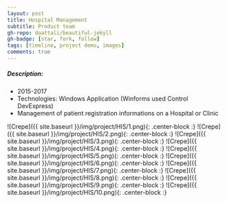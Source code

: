 ```yaml
---
layout: post
title: Hospital Management
subtitle: Product team
gh-repo: daattali/beautiful-jekyll
gh-badge: [star, fork, follow]
tags: [timeline, project demo, images]
comments: true
---
```

##### Description:
- 2015-2017
- Technologies: Windows Application (Winforms used Control DevExpress) 
- Management of patient registration informations on a Hospital or Clinic

![Crepe]({{ site.baseurl }}/img/project/HIS/1.png){: .center-block :}
![Crepe]({{ site.baseurl }}/img/project/HIS/2.png){: .center-block :}
![Crepe]({{ site.baseurl }}/img/project/HIS/3.png){: .center-block :}
![Crepe]({{ site.baseurl }}/img/project/HIS/4.png){: .center-block :}
![Crepe]({{ site.baseurl }}/img/project/HIS/5.png){: .center-block :}
![Crepe]({{ site.baseurl }}/img/project/HIS/6.png){: .center-block :}
![Crepe]({{ site.baseurl }}/img/project/HIS/7.png){: .center-block :}
![Crepe]({{ site.baseurl }}/img/project/HIS/8.png){: .center-block :}
![Crepe]({{ site.baseurl }}/img/project/HIS/9.png){: .center-block :}
![Crepe]({{ site.baseurl }}/img/project/HIS/10.png){: .center-block :}

